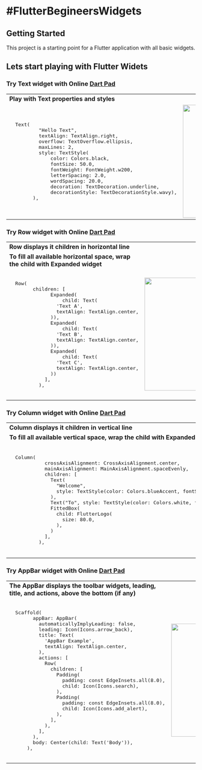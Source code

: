 # #FlutterBegineersWidgets

## Getting Started

This project is a starting point for a Flutter application with all basic widgets.

## Lets start playing with Flutter Widets 

### Try Text widget with Online [Dart Pad](https://dartpad.dev/2f15024a612804c1875a3da85d054cba)
<table>
  <tr><td> <b>Play with Text properties and styles</b> </td></tr>
  <tr>
<td>
  <pre> 
  Text(
          "Hello Text",
          textAlign: TextAlign.right,
          overflow: TextOverflow.ellipsis,
          maxLines: 2,
          style: TextStyle(
              color: Colors.black,
              fontSize: 50.0,
              fontWeight: FontWeight.w200,
              letterSpacing: 2.0,
              wordSpacing: 20.0,
              decoration: TextDecoration.underline,
              decorationStyle: TextDecorationStyle.wavy),
        ), 
        </pre>
</td>
<td>
  <img src = "https://flutterbegineerswidgets.s3-us-west-2.amazonaws.com/text/Screenshot+2020-10-24+at+8.54.21+PM.pngs" width = 300>
</td>
    <td>
  <img src = "https://flutterbegineerswidgets.s3-us-west-2.amazonaws.com/text/Screenshot+2020-10-24+at+8.54.21+PM.pngs" width = 300>
</td>
        <td>
  <img src = "https://flutterbegineerswidgets.s3-us-west-2.amazonaws.com/text/Screenshot+2020-10-24+at+8.54.21+PM.pngs" width = 300>
</td>
</tr>
  </table>
  
  ### Try Row widget with Online [Dart Pad](https://dartpad.dev/2f15024a612804c1875a3da85d054cba)
<table>
    <tr><td> <b>Row displays it children in horizontal line</b> </td></tr>
    <tr><td> <b>To fill all available horizontal space, wrap the child with Expanded widget</b> </td></tr>
  <tr>
<td>
  <pre> 
  Row(
        children: <Widget>[
              Expanded(
                  child: Text(
                'Text A',
                textAlign: TextAlign.center,
              )),
              Expanded(
                  child: Text(
                'Text B',
                textAlign: TextAlign.center,
              )),
              Expanded(
                  child: Text(
                'Text C',
                textAlign: TextAlign.center,
              ))
            ],
          ), 
        </pre>
</td>
<td>
  <img src = "https://flutterbegineerswidgets.s3-us-west-2.amazonaws.com/row/Screenshot+2020-10-25+at+3.20.42+PM.pngs" width = 300>
</td>
</tr>
  </table>
  
  ### Try Column widget with Online [Dart Pad](https://dartpad.dev/2f15024a612804c1875a3da85d054cba)
<table>
    <tr><td> <b>Column displays it children in vertical line</b> </td></tr>
    <tr><td> <b>To fill all available vertical space, wrap the child with Expanded widget</b> </td></tr>
  <tr>
<td>
  <pre> 
  Column(
            crossAxisAlignment: CrossAxisAlignment.center,
            mainAxisAlignment: MainAxisAlignment.spaceEvenly,
            children: <Widget>[
              Text(
                "Welcome",
                style: TextStyle(color: Colors.blueAccent, fontSize: 40.0),
              ),
              Text("To", style: TextStyle(color: Colors.white, fontSize: 40.0)),
              FittedBox(
                child: FlutterLogo(
                  size: 80.0,
                ),
              )
            ],
          ), 
        </pre>
</td>
<td>
  <img src = "https://flutterbegineerswidgets.s3-us-west-2.amazonaws.com/column/Screenshot+2020-10-25+at+5.25.11+PM.pngs" width = 300>
</td>
</tr>
  </table>

  
  ### Try AppBar widget with Online [Dart Pad](https://dartpad.dev/2f15024a612804c1875a3da85d054cba)
<table>
    <tr><td> <b>The AppBar displays the toolbar widgets, leading, title, and actions, above the bottom (if any)</b> </td></tr>
  <tr>
<td>
  <pre> 
  Scaffold(
        appBar: AppBar(
          automaticallyImplyLeading: false,
          leading: Icon(Icons.arrow_back),
          title: Text(
            'AppBar Example',
            textAlign: TextAlign.center,
          ),
          actions: <Widget>[
            Row(
              children: <Widget>[
                Padding(
                  padding: const EdgeInsets.all(8.0),
                  child: Icon(Icons.search),
                ),
                Padding(
                  padding: const EdgeInsets.all(8.0),
                  child: Icon(Icons.add_alert),
                ),
              ],
            ),
          ],
        ),
        body: Center(child: Text('Body')),
      ), 
        </pre>
</td>
<td>
  <img src = "https://flutterbegineerswidgets.s3-us-west-2.amazonaws.com/appBar/Screenshot+2020-10-25+at+7.32.45+PM.pngs" width = 300>
</td>
<td>
  <img src = "https://flutterbegineerswidgets.s3-us-west-2.amazonaws.com/appBar/Screenshot+2020-10-25+at+7.50.07+PM.pngs" width = 300>
</td>
</tr>
  </table>
